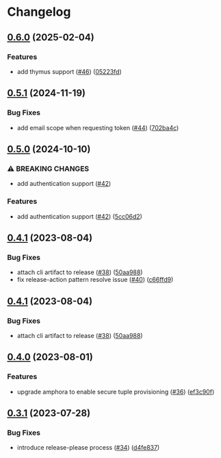 # Changelog

## [0.6.0](https://github.com/carbynestack/cli/compare/cli-v0.5.1...cli-v0.6.0) (2025-02-04)


### Features

* add thymus support ([#46](https://github.com/carbynestack/cli/issues/46)) ([05223fd](https://github.com/carbynestack/cli/commit/05223fd8d8d1c3220fa62ea48d47dc6c2b79d53b))

## [0.5.1](https://github.com/carbynestack/cli/compare/cli-v0.5.0...cli-v0.5.1) (2024-11-19)


### Bug Fixes

* add email scope when requesting token ([#44](https://github.com/carbynestack/cli/issues/44)) ([702ba4c](https://github.com/carbynestack/cli/commit/702ba4c53ccf6a2e6aabb539395f4201981ad3d1))

## [0.5.0](https://github.com/carbynestack/cli/compare/cli-v0.4.1...cli-v0.5.0) (2024-10-10)


### ⚠ BREAKING CHANGES

* add authentication support ([#42](https://github.com/carbynestack/cli/issues/42))

### Features

* add authentication support ([#42](https://github.com/carbynestack/cli/issues/42)) ([5cc06d2](https://github.com/carbynestack/cli/commit/5cc06d2cdd85f961b973336f0b15e3c9ec1473a3))

## [0.4.1](https://github.com/carbynestack/cli/compare/cli-v0.4.0...cli-v0.4.1) (2023-08-04)


### Bug Fixes

* attach cli artifact to release ([#38](https://github.com/carbynestack/cli/issues/38)) ([50aa988](https://github.com/carbynestack/cli/commit/50aa9880c30b724cad17470aa28e24be776adf5c))
* fix release-action pattern resolve issue ([#40](https://github.com/carbynestack/cli/issues/40)) ([c66ffd9](https://github.com/carbynestack/cli/commit/c66ffd945ea70b57e264764a68336561dca82877))

## [0.4.1](https://github.com/carbynestack/cli/compare/cli-v0.4.0...cli-v0.4.1) (2023-08-04)


### Bug Fixes

* attach cli artifact to release ([#38](https://github.com/carbynestack/cli/issues/38)) ([50aa988](https://github.com/carbynestack/cli/commit/50aa9880c30b724cad17470aa28e24be776adf5c))

## [0.4.0](https://github.com/carbynestack/cli/compare/cli-v0.3.1...cli-v0.4.0) (2023-08-01)


### Features

* upgrade amphora to enable secure tuple provisioning ([#36](https://github.com/carbynestack/cli/issues/36)) ([ef3c90f](https://github.com/carbynestack/cli/commit/ef3c90f4d96c4e78081ab3236b3c95516dbdb7ec))

## [0.3.1](https://github.com/carbynestack/cli/compare/cli-v0.3.0...cli-v0.3.1) (2023-07-28)


### Bug Fixes

* introduce release-please process ([#34](https://github.com/carbynestack/cli/issues/34)) ([d4fe837](https://github.com/carbynestack/cli/commit/d4fe837562ad0133e5a76ed00b245bc0e521f733))
